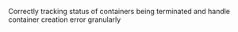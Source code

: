 Correctly tracking status of containers being terminated and handle container creation error granularly
